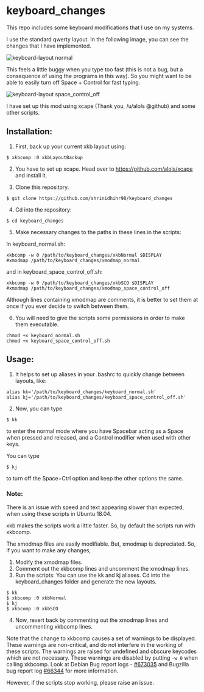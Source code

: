 # keyboard_changes
This repo includes some keyboard modifications that I use on my systems.

I use the standard qwerty layout. In the following image, you can see the changes that I have implemented.

<!-- #![alt tag](https://cloud.githubusercontent.com/assets/22856511/19884944/0d7d292c-a042-11e6-91bd-4b40046dc791.png)

<!-- ![alt tag](https://github.com/shrinidhihr98/keyboard_changes/keyboard layout normal.png) -->

![keyboard-layout normal](https://user-images.githubusercontent.com/22856511/37712532-33175aaa-2d3a-11e8-8c14-891fc60c4452.png)


This feels a little buggy when you type too fast (this is not a bug, but a consequence of using the programs in this way).
So you might want to be able to easily turn off Space + Control for fast typing.

<!-- ![alt tag](https://cloud.githubusercontent.com/assets/22856511/19884946/0ee6a52c-a042-11e6-8f4d-603a57992180.png) -->
![keyboard-layout space_control_off](https://user-images.githubusercontent.com/22856511/37712568-474d123a-2d3a-11e8-8141-7ece306ced9e.png)

I have set up this mod using xcape (Thank you, /u/alols @github) and some other scripts. 

## Installation:

1. First, back up your current xkb layout using: 
```
$ xkbcomp :0 xkbLayoutBackup
```

2. You have to set up xcape.
Head over to https://github.com/alols/xcape and install it.

3. Clone this repository. 
```
$ git clone https://github.com/shrinidhihr98/keyboard_changes
```
4. Cd into the repository:
```
$ cd keyboard_changes
```
5. Make necessary changes to the paths in these lines in the scripts:

In keyboard_normal.sh:
```
xkbcomp -w 0 /path/to/keyboard_changes/xkbNormal $DISPLAY
#xmodmap /path/to/keyboard_changes/xmodmap_normal
```
and in keyboard_space_control_off.sh:
```
xkbcomp -w 0 /path/to/keyboard_changes/xkbSCO $DISPLAY
#xmodmap /path/to/keyboard_changes/xmodmap_space_control_off
```
Although lines containing xmodmap are comments, it is better to set them at once if you ever decide to switch between them.

6. You will need to give the scripts some permissions in order to make them executable.
```
chmod +x keyboard_normal.sh
chmod +x keyboard_space_control_off.sh
```

## Usage:

1. It helps to set up aliases in your .bashrc to quickly change between layouts, like:
 ```
 alias kk='/path/to/keyboard_changes/keyboard_normal.sh'
 alias kj='/path/to/keyboard_changes/keyboard_space_control_off.sh'
 ```
2. Now, you can type
```
$ kk
```
to enter the normal mode where you have Spacebar acting as a Space when pressed and released, and a Control modifier when used with other keys.

You can type
```
$ kj
```
to turn off the Space+Ctrl option and keep the other options the same.

### Note: 
There is an issue with speed and text appearing slower than expected, when using these scripts in Ubuntu 18.04.

xkb makes the scripts work a little faster. So, by default the scripts run with xkbcomp.

The xmodmap files are easily modifiable. But, xmodmap is depreciated. So, if you want to make any changes, 

1. Modify the xmodmap files.
2. Comment out the xkbcomp lines and uncomment the xmodmap lines.
3. Run the scripts: You can use the kk and kj aliases. Cd into the keyboard_changes folder and generate the new layouts.
```
$ kk
$ xkbcomp :0 xkbNormal
$ kj
$ xkbcomp :0 xkbSCO
```
4. Now, revert back by commenting out the xmodmap lines and uncommenting xkbcomp lines.
 
Note that the change to xkbcomp causes a set of warnings to be displayed. These warnings are non-critical, and do not interfere in the working of these scripts. The warnings are raised for undefined and obscure keycodes which are not necessary. These warnings are disabled by putting `-w 0` when calling xkbcomp. Look at Debian Bug report logs - [#673035](https://bugs.debian.org/cgi-bin/bugreport.cgi?bug=673035) and Bugzilla bug report log [#66344](https://bugs.freedesktop.org/show_bug.cgi?id=66344) for more information.

However, if the scripts stop working, please raise an issue.
